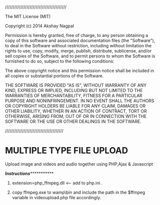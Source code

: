 ////////////////////////////////////////

The MIT License (MIT)

Copyright (c) 2014 Akshay Nagpal

Permission is hereby granted, free of charge, to any person obtaining a copy
of this software and associated documentation files (the "Software"), to deal
in the Software without restriction, including without limitation the rights
to use, copy, modify, merge, publish, distribute, sublicense, and/or sell
copies of the Software, and to permit persons to whom the Software is
furnished to do so, subject to the following conditions:

The above copyright notice and this permission notice shall be included in all
copies or substantial portions of the Software.

THE SOFTWARE IS PROVIDED "AS IS", WITHOUT WARRANTY OF ANY KIND, EXPRESS OR
IMPLIED, INCLUDING BUT NOT LIMITED TO THE WARRANTIES OF MERCHANTABILITY,
FITNESS FOR A PARTICULAR PURPOSE AND NONINFRINGEMENT. IN NO EVENT SHALL THE
AUTHORS OR COPYRIGHT HOLDERS BE LIABLE FOR ANY CLAIM, DAMAGES OR OTHER
LIABILITY, WHETHER IN AN ACTION OF CONTRACT, TORT OR OTHERWISE, ARISING FROM,
OUT OF OR IN CONNECTION WITH THE SOFTWARE OR THE USE OR OTHER DEALINGS IN THE
SOFTWARE.

//////////////////////////////////////



MULTIPLE TYPE FILE UPLOAD
=================

Upload image and videos and audio together using PHP,Ajax &amp; Javascript


***********Instructions**********************

1.  extension=php_ffmpeg.dll   <-- add to php.ini .

2. copy ffmpeg.exe to wamp\bin and include the path in the $ffmpeg variable in videoupload.php file accordingly.
